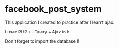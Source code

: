 # facebook_post_system
This application I created to practice after I learnt ajax.

I used PHP + JQuery + Ajax in it

Don't forget to import the database !!
